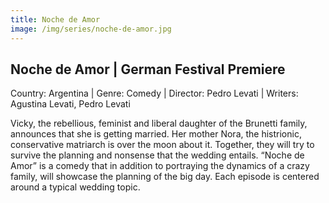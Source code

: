 ```yaml
---
title: Noche de Amor
image: /img/series/noche-de-amor.jpg
---
```

## Noche de Amor | German Festival Premiere
Country: Argentina | Genre: Comedy | Director: Pedro Levati | Writers: Agustina Levati, Pedro Levati

Vicky, the rebellious, feminist and liberal daughter of the Brunetti family, announces that she is getting married. Her mother Nora, the histrionic, conservative matriarch is over the moon about it. Together, they will try to survive the planning and nonsense that the wedding entails. “Noche de Amor” is a comedy that in addition to portraying the dynamics of a crazy family, will showcase the planning of the big day. Each episode is centered around a typical wedding topic. 